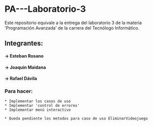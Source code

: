 ﻿# PA---Laboratorio-3

Este repositorio equivale a la entrega del laboratorio 3 de la materia 'Programación Avanzada' de la carrera del Tecnólogo Informático.

## Integrantes: 
#### -> Esteban Rosano
#### -> Joaquin Maidana
#### -> Rafael Dávila

### Para hacer: 
    * Implementar los casos de uso
    * Implementar 'control de errores'
    * Implementar menú interactivo
    
    * Queda pendiente los metodos para caso de uso EliminarVideojuego
